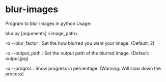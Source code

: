 # blur-images
Program to blur images in python
Usage:

blur.py [arguments] <image_path>

-b --blur_factor : Set the how blurred you want your image. (Default: 2)

-o --output_path : Set the output path of the blurred image. (Default: output.jpg)

-p --progrss     : Show progress in percentage. (Warning: Will slow down the process)
